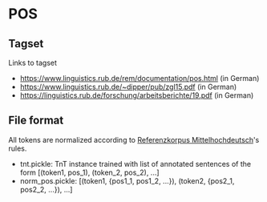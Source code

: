 # POS

## Tagset
Links to tagset 

* https://www.linguistics.rub.de/rem/documentation/pos.html (in German)
* https://www.linguistics.rub.de/~dipper/pub/zgl15.pdf (in German)
* https://linguistics.rub.de/forschung/arbeitsberichte/19.pdf (in German)

## File format

All tokens are normalized according to [Referenzkorpus Mittelhochdeutsch](https://linguistics.rub.de/forschung/arbeitsberichte/19.pdf)'s rules.

* tnt.pickle: TnT instance trained with list of annotated sentences of the form [(token1, pos_1), (token_2, pos_2), ...]
* norm_pos.pickle: [(token1, {pos1_1, pos1_2, ...}), (token2, {pos2_1, pos2_2, ...}), ...]

